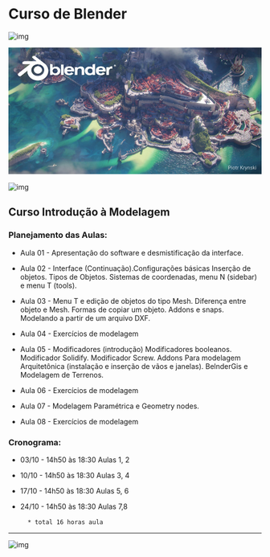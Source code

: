 # Curso de Blender

![img](https://download.blender.org/branding/blender_logo.png)

![img](./figs/splash_blender_33_lts.jpg)

![img](https://www.blender.org/wp-content/uploads/2020/07/blender_logo_no_socket_black.png?x63839)



<!--

- Apresentação do software e desmistificação da interface.
- Interface (Continuação).Configurações básicas Inserção de objetos. Tipos de Objetos. Sistemas de coordenadas,  menu N (side bar) e menu T.

- Menu T e edição de objetos do tipo Mesh. Diferença entre objeto e Mesh. Formas de copiar um objeto. Addons e snaps.

- Modificadores
- Modelagem Paramétrica e Geometry nodes. 
- BelnderGis e Modelagem de Terrenos.

 - Materiais, Slots, UVmap. Exercícios de UVunrap
- Texturas no properties, texturas no shader
- Materiais e texturas Exercício
- baixando blocos e texturas. Ajustando a cena para o render. Iluminação
- Render Image - configurações 
- Basico de animação pela timeline.  Animação de movimento de câmera - Render 
 

-->

## Curso Introdução à Modelagem

### Planejamento das Aulas:

* Aula 01 - Apresentação do software e desmistificação da interface.

* Aula 02 - Interface (Continuação).Configurações básicas Inserção de objetos. Tipos de Objetos. Sistemas de coordenadas,  menu N (sidebar) e menu T (tools).

* Aula 03 - Menu T e edição de objetos do tipo Mesh. Diferença entre objeto e Mesh. Formas de copiar um objeto. Addons e snaps.  Modelando a partir de um arquivo DXF.

* Aula 04 - Exercícios de modelagem

* Aula 05 - Modificadores (introdução) Modificadores booleanos. Modificador Solidify. Modificador Screw. Addons Para modelagem Arquitetônica (instalação e inserção de vãos e janelas). BelnderGis e Modelagem de Terrenos.

* Aula 06 - Exercícios de modelagem

* Aula 07 - Modelagem Paramétrica e Geometry nodes. 

* Aula 08 - Exercícios de modelagem


### Cronograma:


* 03/10 - 14h50 às 18:30 Aulas 1, 2

* 10/10  - 14h50 às 18:30 Aulas 3, 4

* 17/10  - 14h50 às 18:30 Aulas 5, 6

* 24/10  - 14h50 às 18:30 Aulas 7,8

        * total 16 horas aula


<hr>

![img](https://www.blender.org/wp-content/uploads/2020/07/blender_logo_no_socket_white.png?x63839)







